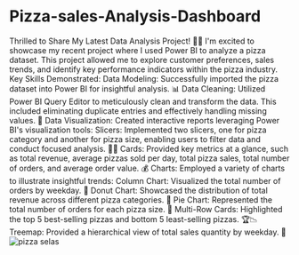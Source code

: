 # Pizza-sales-Analysis-Dashboard
Thrilled to Share My Latest Data Analysis Project! 🎉🍕
I'm excited to showcase my recent project where I used Power BI to analyze a pizza dataset. This project allowed me to explore customer preferences, sales trends, and identify key performance indicators within the pizza industry.
Key Skills Demonstrated:
Data Modeling: Successfully imported the pizza dataset into Power BI for insightful analysis. 📊
Data Cleaning: Utilized Power BI Query Editor to meticulously clean and transform the data. This included eliminating duplicate entries and effectively handling missing values. 🧹
Data Visualization: Created interactive reports leveraging Power BI's visualization tools:
Slicers: Implemented two slicers, one for pizza category and another for pizza size, enabling users to filter data and conduct focused analysis. 🍕🍕
Cards: Provided key metrics at a glance, such as total revenue, average pizzas sold per day, total pizza sales, total number of orders, and average order value. 💰
Charts: Employed a variety of charts to illustrate insightful trends:
Column Chart: Visualized the total number of orders by weekday. 📅
Donut Chart: Showcased the distribution of total revenue across different pizza categories. 🍩
Pie Chart: Represented the total number of orders for each pizza size. 🍕
Multi-Row Cards: Highlighted the top 5 best-selling pizzas and bottom 5 least-selling pizzas. 🏆📉
Treemap: Provided a hierarchical view of total sales quantity by weekday. 📅
![pizza selas ](https://github.com/user-attachments/assets/2ab7e6d6-9427-4d1a-93fb-64ba916e5117)
